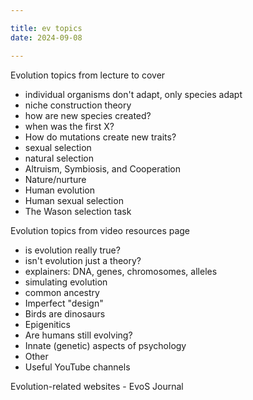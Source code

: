 ```yaml
---

title: ev topics
date: 2024-09-08

---
```

Evolution topics from lecture to cover

- individual organisms don't adapt, only species adapt
- niche construction theory
- how are new species created?
- when was the first X?
- How do mutations create new traits?
- sexual selection
- natural selection
- Altruism, Symbiosis, and Cooperation
- Nature/nurture
- Human evolution
- Human sexual selection
- The Wason selection task


Evolution topics from video resources page

- is evolution really true?
- isn't evolution just a theory?
- explainers: DNA, genes, chromosomes, alleles
- simulating evolution
- common ancestry
- Imperfect "design"
- Birds are dinosaurs
- Epigenitics
- Are humans still evolving?
- Innate (genetic) aspects of psychology
- Other
- Useful YouTube channels

Evolution-related websites - EvoS Journal
